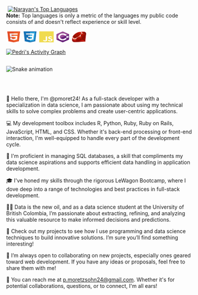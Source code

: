 <!--<div align="center">
  <a href="https://github.com/pmoret24">
  <img height="180em" src="https://github-readme-stats.vercel.app/api?username=pmoret24&show_icons=true&theme=dark&include_all_commits=true&count_private=true"/>
  <img height="180em" src="https://github-readme-stats.vercel.app/api/top-langs/?username=pmoret24&layout=compact&langs_count=7&theme=dark"/>
</div> -->
  
  <p align="center">
    <a href="https://github.com/pmoret24/github-readme-streak-stats">
        <img title="🔥 Get streak stats for your profile at git.io/streak-stats" alt="" src="https://github-readme-streak-stats.herokuapp.com/?user=pmoret24&theme=black-ice&hide_border=true&stroke=0000&background=0d1117"/>  
    </a>
</p>
  
  <br/>
    <a href="https://github.com/pmoret24/github-readme-stats"><img alt="" src="https://github-readme-stats.vercel.app/api?username=pmoret24&show_icons=true&count_private=true&theme=react&hide_border=true&bg_color=0D1117" /></a>
  <a href="https://github.com/pmoret24/github-readme-stats"><img alt="Narayan's Top Languages" src="https://github-readme-stats.vercel.app/api/top-langs/?username=pmoret24&langs_count=8&count_private=true&layout=compact&theme=react&hide_border=true&bg_color=0D1117" /></a>
  <br/>
  <b>Note:</b> Top languages is only a metric of the languages my public code consists of and doesn't reflect experience or skill level.


<br/>
  
 
 <div style="display: inline_block"><br>
  <img align="center" alt="HTML" height="30" width="40" src="https://raw.githubusercontent.com/devicons/devicon/master/icons/html5/html5-original.svg">
  <img align="center" alt="CSS" height="30" width="40" src="https://raw.githubusercontent.com/devicons/devicon/master/icons/css3/css3-original.svg">
  <img align="center" alt="Js" height="30" width="40" src="https://raw.githubusercontent.com/devicons/devicon/master/icons/javascript/javascript-plain.svg">
  <img align="center" alt="Csharp" height="30" width="40" src="https://raw.githubusercontent.com/devicons/devicon/master/icons/csharp/csharp-original.svg">
  <img align="center" alt="ruby" height="30" width="40" src="https://raw.githubusercontent.com/devicons/devicon/master/icons/ruby/ruby-original.svg">
   
  
</div>
  <br/>
  <a href="https://github.com/pmoret24/github-readme-activity-graph"><img alt="Pedri's Activity Graph" src="https://activity-graph.herokuapp.com/graph?username=pmoret24&bg_color=dark&color=bdc5cd&line=2ea043&point=2ea043&hide_border=true" /></a>
  
  <!--<a href="https://github.com/narayanbavisetti/github-readme-activity-graph"><img alt="Narayan's Activity Graph" src="https://activity-graph.herokuapp.com/graph?username=narayanbavisetti&bg_color=0D1117&color=5BCDEC&line=5BCDEC&point=FFFFFF&hide_border=true" /></a> -->
  <br/>
   
 
 ##
 <div>
   
   ![Snake animation](https://github.com/pmoret24/pmoret24/blob/output/github-contribution-grid-snake.svg)
  
  
  
 </div>



<!--I'm a Software Engineer, that has been working as a developer since 2018. 💻-->

<!--I love foreign-languages and sharing my knowledge, always interested in new ideas and future technologies as well as their applications. -->




<!--### Spotify Playing 🎧
[<img src="https://now-playing-codestackr.vercel.app/api/spotify-playing" alt="codeSTACKr Spotify Playing" width="350" />](https://open.spotify.com/user/swyqyimdc12jajde4vpwd2x1b) -->


<!--### Find me anywhere 🌍-->

 <!--[![Slack](https://img.shields.io/badge/-Slack-ff0048?style=flat-square&labelColor=ff0048&logo=slack&logoColor=white&link=https://app.slack.com/client/T02NE0241/browse-files/user_profile/UCZNA0USG)](https://app.slack.com/client/T02NE0241/browse-files/user_profile/UCZNA0USG) [![Linkedin Badge](https://img.shields.io/badge/-LinkedIn-2867B2?style=flat-square&logo=Linkedin&logoColor=white&link=https://www.linkedin.com/in/bernard-teles-5ab57690/)](https://www.linkedin.com/in/bernard-teles-5ab57690/) [![Instagram Badge](https://img.shields.io/badge/-Instagram-cb007d?style=flat-square&logo=Instagram&logoColor=white&link=https://www.instagram.com/)](https://www.instagram.com/) [![Facebook](https://img.shields.io/badge/-Facebook-1877f2?style=flat-square&logo=Facebook&logoColor=white&link=[https://www.facebook.com/bernard.sevlac.9](https://www.facebook.com/bernard.sevlac.9))](https://www.facebook.com/bernard.sevlac.9) [![Xing](https://img.shields.io/badge/-Xing-b0d400?style=flat-square&logo=Xing&logoColor=white&link=[https://www.xing.com/profile/Bernard_Teles/cv](https://www.xing.com/profile/Bernard_Teles/cv))](https://www.xing.com/profile/Bernard_Teles/cv) [![Twitter](https://img.shields.io/badge/-Twitter-1DA1F2?style=flat-square&logo=Twitter&logoColor=white&link=[https://twitter.com/bernard](https://twitter.com/bernardtelles01))](https://twitter.com/bernardtelles01) [![StepStone](https://img.shields.io/badge/-StepStone-0c3faa?style=flat-square&logo=StepStone&logoColor=white&link=[https://www.stepstone.de/5/candidatecv](https://www.stepstone.de/5/candidatecv))](https://www.stepstone.de/5/candidatecv)
 [![Indeed](https://img.shields.io/badge/-Indeed-1548f0?style=flat-square&logo=Indeed&logoColor=white&link=[https://my.indeed.com/p/bernardt-eefgxtv](https://my.indeed.com/p/bernardt-eefgxtv))](https://my.indeed.com/p/bernardt-eefgxtv) -->
 
 <!--### Languages and Tools: -->
 
 <!--START_SECTION:activity-->

<!--<img align="left" alt="HTML5" width="26px" src="https://raw.githubusercontent.com/github/explore/80688e429a7d4ef2fca1e82350fe8e3517d3494d/topics/html/html.png" />
<img align="left" alt="CSS3" width="26px" src="https://raw.githubusercontent.com/github/explore/80688e429a7d4ef2fca1e82350fe8e3517d3494d/topics/css/css.png" />
<img align="left" alt="Sass" width="26px" src="https://raw.githubusercontent.com/github/explore/80688e429a7d4ef2fca1e82350fe8e3517d3494d/topics/sass/sass.png" />
<img align="left" alt="JavaScript" width="26px" src="https://raw.githubusercontent.com/github/explore/80688e429a7d4ef2fca1e82350fe8e3517d3494d/topics/javascript/javascript.png" />

<img align="left" alt="Csharp" width="26px" src="https://raw.githubusercontent.com/github/explore/80688e429a7d4ef2fca1e82350fe8e3517d3494d/topics/csharp/csharp.png" />
<img align="left" alt="SQL" width="26px" src="https://raw.githubusercontent.com/github/explore/80688e429a7d4ef2fca1e82350fe8e3517d3494d/topics/sql/sql.png" />
<img align="left" alt="Mysql" width="26px" src="https://raw.githubusercontent.com/github/explore/80688e429a7d4ef2fca1e82350fe8e3517d3494d/topics/mysql/mysql.png" />
<img align="left" alt="PostgreSQL" width="26px" src="https://raw.githubusercontent.com/github/explore/80688e429a7d4ef2fca1e82350fe8e3517d3494d/topics/postgresql/postgresql.png" />
<img align="left" alt="Git" width="26px" src="https://raw.githubusercontent.com/github/explore/80688e429a7d4ef2fca1e82350fe8e3517d3494d/topics/git/git.png" />
<img align="left" alt="GitHub" width="26px" src="https://raw.githubusercontent.com/github/explore/78df643247d429f6cc873026c0622819ad797942/topics/github/github.png" />
<img align="left" alt="Terminal" width="26px" src="https://raw.githubusercontent.com/github/explore/80688e429a7d4ef2fca1e82350fe8e3517d3494d/topics/terminal/terminal.png"/>

END_SECTION:activity-->
<br />
<br />

👋 Hello there, I'm @pmoret24! As a full-stack developer with a specialization in data science, I am passionate about using my technical skills to solve complex problems and create user-centric applications.

💻 My development toolbox includes R, Python, Ruby, Ruby on Rails, JavaScript, HTML, and CSS. Whether it's back-end processing or front-end interaction, I'm well-equipped to handle every part of the development cycle.

🔐 I'm proficient in managing SQL databases, a skill that compliments my data science aspirations and supports efficient data handling in application development.

🎓 I've honed my skills through the rigorous LeWagon Bootcamp, where I dove deep into a range of technologies and best practices in full-stack development.

🕵️‍♂️ Data is the new oil, and as a data science student at the University of British Colombia, I’m passionate about extracting, refining, and analyzing this valuable resource to make informed decisions and predictions.

🚀 Check out my projects to see how I use programming and data science techniques to build innovative solutions. I’m sure you’ll find something interesting!

🤝 I’m always open to collaborating on new projects, especially ones geared toward web development. If you have any ideas or proposals, feel free to share them with me!

📧 You can reach me at p.moretzsohn24@gmail.com. Whether it's for potential collaborations, questions, or to connect, I'm all ears!


<!---
pmoret24/pmoret24 is a ✨ special ✨ repository because its `README.md` (this file) appears on your GitHub profile.
You can click the Preview link to take a look at your changes.
--->

